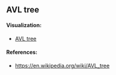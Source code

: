 ## AVL tree

#### Visualization:
* [AVL tree](https://www.cs.usfca.edu/~galles/visualization/AVLtree.html)

#### References:
* https://en.wikipedia.org/wiki/AVL_tree
